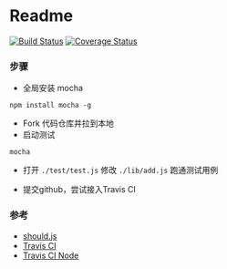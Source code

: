 # Readme
[![Build Status](https://api.travis-ci.org/excaliburhan/api-koa.svg?branch=master)](https://api.travis-ci.org/excaliburhan/api-koa)
[![Coverage Status](https://coveralls.io/repos/github/excaliburhan/api-koa/badge.svg?branch=master)](https://coveralls.io/github/excaliburhan/api-koa?branch=master)

### 步骤

* 全局安装 mocha

```
npm install mocha -g
```

* Fork 代码仓库并拉到本地
* 启动测试

```
mocha
```

* 打开 `./test/test.js` 修改 `./lib/add.js` 跑通测试用例 

* 提交github，尝试接入Travis CI

### 参考

* [should.js](https://github.com/shouldjs/should.js)
* [Travis CI](https://www.travis-ci.org/)
* [Travis CI Node](https://docs.travis-ci.com/user/languages/javascript-with-nodejs/)


